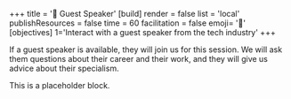 +++
title = '🎤 Guest Speaker'
[build]
    render = false
    list = 'local'
    publishResources = false
time = 60
facilitation = false
emoji= '🎤'
[objectives]
    1='Interact with a guest speaker from the tech industry'
+++

If a guest speaker is available, they will join us for this session. We will ask them questions about their career and their work, and they will give us advice about their specialism.

This is a placeholder block.
